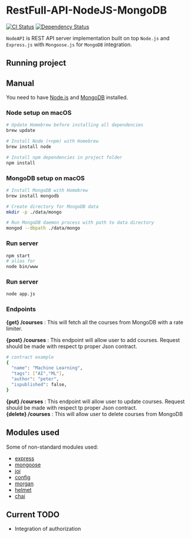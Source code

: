# RestFull-API-NodeJS-MongoDB

[![CI Status](https://travis-ci.org/ranit-geek/RestFull-API-NodeJS.svg)](https://travis-ci.org/ranit-geek/RestFull-API-NodeJS)
[![Dependency Status](https://david-dm.org/ranit-geek/RestFull-API-NodeJS.svg)](https://david-dm.org/ranit-geek/RestFull-API-NodeJS)


`NodeAPI` is REST API server implementation built on top `Node.js` and `Express.js` with `Mongoose.js` for `MongoDB` integration.

## Running project

## Manual

You need to have [Node.js](https://nodejs.org) and [MongoDB](https://www.mongodb.com) installed.

### Node setup on macOS

```sh
# Update Homebrew before installing all dependencies
brew update

# Install Node (+npm) with Homebrew
brew install node

# Install npm dependencies in project folder
npm install
```

### MongoDB setup on macOS

```sh
# Install MongoDB with Homebrew
brew install mongodb

# Create directory for MongoDB data
mkdir -p ./data/mongo

# Run MongoDB daemon process with path to data directory
mongod --dbpath ./data/mongo
```

### Run server

```sh
npm start
# alias for
node bin/www
```


### Run server

```sh
node app.js
```
### Endpoints
**{get} /courses** : This will fetch all the courses from MongoDB with a rate limiter.  <br />

**{post} /courses** : This endpoint will allow user to add courses. Request should be made with respect tp proper Json contract.<br />
```sh
# contract example
{
  "name": "Machine Learning",
  "tags": ["AI","ML"],
  "author": "peter",
  "ispublished": false,
}
```
**{put} /courses** : This endpoint will allow user to update courses. Request should be made with respect tp proper Json contract.<br />
**{delete} /courses** : This will allow user to delete  courses from MongoDB  <br />

## Modules used

Some of non-standard modules used:

* [express](https://www.npmjs.com/package/express)
* [mongoose](https://www.npmjs.com/package/mongoose)
* [joi](https://www.npmjs.com/package/joi)
* [config](https://www.npmjs.com/package/config)
* [morgan](https://www.npmjs.com/package/morgan)
* [helmet](https://www.npmjs.com/package/helmet)
* [chai](https://www.npmjs.com/package/chai)

## Current TODO
* Integration of authorization
